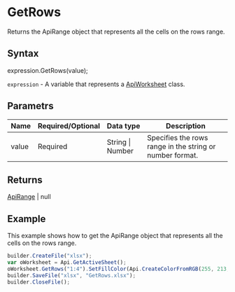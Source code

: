 # GetRows

Returns the ApiRange object that represents all the cells on the rows range.

## Syntax

expression.GetRows(value);

`expression` - A variable that represents a [ApiWorksheet](../ApiWorksheet.md) class.

## Parametrs

| **Name** | **Required/Optional** | **Data type** | **Description** |
| ------------- | ------------- | ------------- | ------------- |
| value | Required | String &#124; Number | Specifies the rows range in the string or number format. |

## Returns

[ApiRange](../../ApiRange/ApiRange.md) &#124; null

## Example

This example shows how to get the ApiRange object that represents all the cells on the rows range.

```javascript
builder.CreateFile("xlsx");
var oWorksheet = Api.GetActiveSheet();
oWorksheet.GetRows("1:4").SetFillColor(Api.CreateColorFromRGB(255, 213, 191));
builder.SaveFile("xlsx", "GetRows.xlsx");
builder.CloseFile();
```